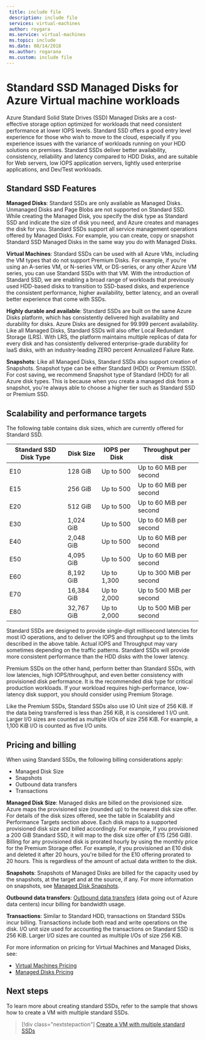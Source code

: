 ```yaml
---
 title: include file
 description: include file
 services: virtual-machines
 author: roygara
 ms.service: virtual-machines
 ms.topic: include
 ms.date: 08/14/2018
 ms.author: rogarana
 ms.custom: include file
---
```


# Standard SSD Managed Disks for Azure Virtual machine workloads

Azure Standard Solid State Drives (SSD) Managed Disks are a cost-effective storage option optimized for workloads that need consistent performance at lower IOPS levels. Standard SSD offers a good entry level experience for those who wish to move to the cloud, especially if you experience issues with the variance of workloads running on your HDD solutions on premises. Standard SSDs deliver better availability, consistency, reliability and latency compared to HDD Disks, and are suitable for Web servers, low IOPS application servers, lightly used enterprise applications, and Dev/Test workloads.

## Standard SSD Features

**Managed Disks**: Standard SSDs are only available as Managed Disks. Unmanaged Disks and Page Blobs are not supported on Standard SSD. While creating the Managed Disk, you specify the disk type as Standard SSD and indicate the size of disk you need, and Azure creates and manages the disk for you.
Standard SSDs support all service management operations offered by Managed Disks. For example, you can create, copy or snapshot Standard SSD Managed Disks in the same way you do with Managed Disks.

**Virtual Machines**: Standard SSDs can be used with all Azure VMs, including the VM types that do not support Premium Disks. For example, if you're using an A-series VM, or N-series VM, or DS-series, or any other Azure VM series, you can use Standard SSDs with that VM. With the introduction of Standard SSD, we are enabling a broad range of workloads that previously used HDD-based disks to transition to SSD-based disks, and experience the consistent performance, higher availability, better latency, and an overall better experience that come with SSDs.

**Highly durable and available**: Standard SSDs are built on the same Azure Disks platform, which has consistently delivered high availability and durability for disks. Azure Disks are designed for 99.999 percent availability. Like all Managed Disks, Standard SSDs will also offer Local Redundant Storage (LRS). With LRS, the platform maintains multiple replicas of data for every disk and has consistently delivered enterprise-grade durability for IaaS disks, with an industry-leading ZERO percent Annualized Failure Rate.

**Snapshots**: Like all Managed Disks, Standard SSDs also support creation of Snapshots. Snapshot type can be either Standard (HDD) or Premium (SSD). For cost saving, we recommend Snapshot type of Standard (HDD) for all Azure disk types. This is because when you create a managed disk from a snapshot, you're always able to choose a higher tier such as Standard SSD or Premium SSD.

## Scalability and performance targets

The following table contains disk sizes, which are currently offered for Standard SSD.

|Standard SSD Disk Type  |Disk Size  |IOPS per Disk  |Throughput per disk  |
|---------|---------|---------|---------|
|E10     |128 GiB         |Up to 500         |Up to 60 MiB per second         |
|E15     |256 GiB         |Up to 500         |Up to 60 MiB per second         |
|E20     |512 GiB         |Up to 500         |Up to 60 MiB per second         |
|E30     |1,024 GiB       |Up to 500         |Up to 60 MiB per second         |
|E40     |2,048 GiB       |Up to 500         |Up to 60 MiB per second         |
|E50     |4,095 GiB       |Up to 500         |Up to 60 MiB per second         |
|E60     |8,192 GiB       |Up to 1,300       |Up to 300 MiB per second        |
|E70     |16,384 GiB      |Up to 2,000       |Up to 500 MiB per second        |
|E80     |32,767 GiB      |Up to 2,000       |Up to 500 MiB per second        |

Standard SSDs are designed to provide single-digit millisecond latencies for most IO operations, and to deliver the IOPS and throughput up to the limits described in the above table. Actual IOPS and Throughput may vary sometimes depending on the traffic patterns. Standard SSDs will provide more consistent performance than the HDD disks with the lower latency.

Premium SSDs on the other hand, perform better than Standard SSDs, with low latencies, high IOPS/throughput, and even better consistency with provisioned disk performance. It is the recommended disk type for critical production workloads. If your workload requires high-performance, low-latency disk support, you should consider using Premium Storage.

Like the Premium SSDs, Standard SSDs also use IO Unit size of 256 KiB. If the data being transferred is less than 256 KiB, it is considered 1 I/O unit. Larger I/O sizes are counted as multiple I/Os of size 256 KiB. For example, a 1,100 KiB I/O is counted as five I/O units.

## Pricing and billing

When using Standard SSDs, the following billing considerations apply:

- Managed Disk Size
- Snapshots
- Outbound data transfers
- Transactions

**Managed Disk Size**: Managed disks are billed on the provisioned size. Azure maps the provisioned size (rounded up) to the nearest disk size offer. For details of the disk sizes offered, see the table in Scalability and Performance Targets section above. Each disk maps to a supported provisioned disk size and billed accordingly. For example, if you provisioned a 200 GiB Standard SSD, it will map to the disk size offer of E15 (256 GiB). Billing for any provisioned disk is prorated hourly by using the monthly price for the Premium Storage offer. For example, if you provisioned an E10 disk and deleted it after 20 hours, you're billed for the E10 offering prorated to 20 hours. This is regardless of the amount of actual data written to the disk.

**Snapshots**: Snapshots of Managed Disks are billed for the capacity used by the snapshots, at the target and at the source, if any. For more information on snapshots, see [Managed Disk Snapshots](https://docs.microsoft.com/azure/virtual-machines/windows/managed-disks-overview#managed-disk-snapshots).

**Outbound data transfers**: [Outbound data transfers](https://azure.microsoft.com/pricing/details/bandwidth/) (data going out of Azure data centers) incur billing for bandwidth usage.

**Transactions**: Similar to Standard HDD, transactions on Standard SSDs incur billing. Transactions include both read and write operations on the disk. I/O unit size used for accounting the transactions on Standard SSD is 256 KiB. Larger I/O sizes are counted as multiple I/Os of size 256 KiB.

For more information on pricing for Virtual Machines and Managed Disks, see:

- [Virtual Machines Pricing](https://azure.microsoft.com/pricing/details/virtual-machines/linux/)
- [Managed Disks Pricing](https://azure.microsoft.com/pricing/details/managed-disks/)

## Next steps

To learn more about creating standard SSDs, refer to the sample that shows how to create a VM with multiple standard SSDs.

> [!div class="nextstepaction"]
> [Create a VM with multiple standard SSDs](https://github.com/azure/azure-quickstart-templates/tree/master/101-vm-with-standardssd-disk/)